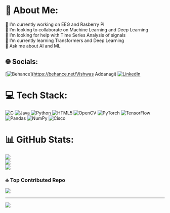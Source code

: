 # 💫 About Me:
🔭 I’m currently working on EEG and Rasberry PI<br>👯 I’m looking to collaborate on Machine Learning and Deep Learning <br>🤝 I’m looking for help with Time Series Analysis of signals<br>🌱 I’m currently learning Transformers and Deep Learning<br>💬 Ask me about AI and ML<br>


## 🌐 Socials:
[![Behance](https://img.shields.io/badge/Behance-1769ff?logo=behance&logoColor=white)](https://behance.net/Vishwas Addanagi) [![LinkedIn](https://img.shields.io/badge/LinkedIn-%230077B5.svg?logo=linkedin&logoColor=white)](https://linkedin.com/in/vishwasaddanagi) 

# 💻 Tech Stack:
![C](https://img.shields.io/badge/c-%2300599C.svg?style=for-the-badge&logo=c&logoColor=white) ![Java](https://img.shields.io/badge/java-%23ED8B00.svg?style=for-the-badge&logo=openjdk&logoColor=white) ![Python](https://img.shields.io/badge/python-3670A0?style=for-the-badge&logo=python&logoColor=ffdd54) ![HTML5](https://img.shields.io/badge/html5-%23E34F26.svg?style=for-the-badge&logo=html5&logoColor=white) ![OpenCV](https://img.shields.io/badge/opencv-%23white.svg?style=for-the-badge&logo=opencv&logoColor=white) ![PyTorch](https://img.shields.io/badge/PyTorch-%23EE4C2C.svg?style=for-the-badge&logo=PyTorch&logoColor=white) ![TensorFlow](https://img.shields.io/badge/TensorFlow-%23FF6F00.svg?style=for-the-badge&logo=TensorFlow&logoColor=white) ![Pandas](https://img.shields.io/badge/pandas-%23150458.svg?style=for-the-badge&logo=pandas&logoColor=white) ![NumPy](https://img.shields.io/badge/numpy-%23013243.svg?style=for-the-badge&logo=numpy&logoColor=white) ![Cisco](https://img.shields.io/badge/cisco-%23049fd9.svg?style=for-the-badge&logo=cisco&logoColor=black)
# 📊 GitHub Stats:
![](https://github-readme-stats.vercel.app/api?username=VIshwasAddanagi&theme=dark&hide_border=false&include_all_commits=false&count_private=false)<br/>
![](https://github-readme-streak-stats.herokuapp.com/?user=VIshwasAddanagi&theme=dark&hide_border=false)<br/>
![](https://github-readme-stats.vercel.app/api/top-langs/?username=VIshwasAddanagi&theme=dark&hide_border=false&include_all_commits=false&count_private=false&layout=compact)

### 🔝 Top Contributed Repo
![](https://github-contributor-stats.vercel.app/api?username=VIshwasAddanagi&limit=5&theme=dark&combine_all_yearly_contributions=true)

---
[![](https://visitcount.itsvg.in/api?id=VIshwasAddanagi&icon=0&color=0)](https://visitcount.itsvg.in)

<!-- Proudly created with GPRM ( https://gprm.itsvg.in ) -->